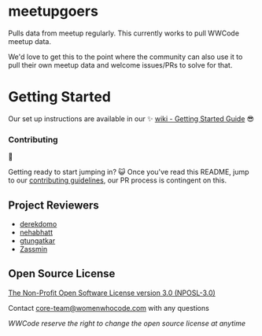 # meetupgoers

Pulls data from meetup regularly. This currently works to pull WWCode meetup data. 

We'd love to get this to the point where the community can also use it to pull their own meetup data and welcome issues/PRs to solve for that. 

# Getting Started

Our set up instructions are available in our :sparkles: [wiki - Getting Started Guide](https://github.com/WomenWhoCode/meetupgoers/wiki/Getting-Started!) :sunglasses:

### Contributing 

:tada:

Getting ready to start jumping in? :smiley_cat: Once you've read this README, jump to our [contributing guidelines](.github/CONTRIBUTING.md), our PR process is contingent on this.

## Project Reviewers
* [derekdomo](https://github.com/derekdomo)
* [nehabhatt](https://github.com/nehabhatt)
* [gtungatkar](https://github.com/gtungatkar)
* [Zassmin](https://github.com/zassmin)

## Open Source License

[The Non-Profit Open Software License version 3.0 (NPOSL-3.0)](https://opensource.org/licenses/NPOSL-3.0)

Contact core-team@womenwhocode.com with any questions

*WWCode reserve the right to change the open source license at anytime*